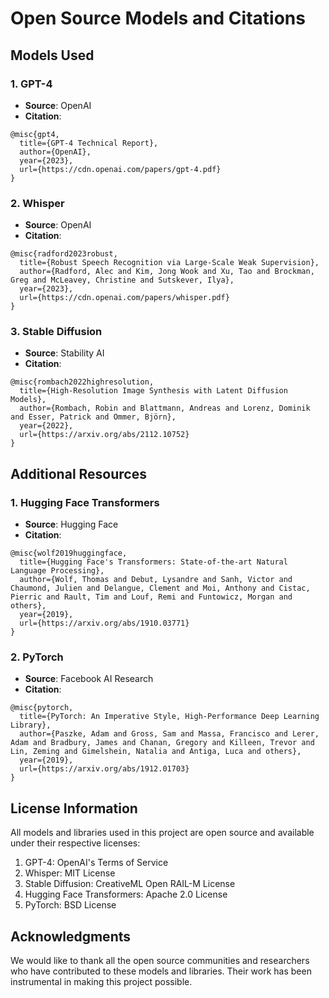 # Open Source Models and Citations

## Models Used

### 1. GPT-4
- **Source**: OpenAI
- **Citation**: 
```
@misc{gpt4,
  title={GPT-4 Technical Report},
  author={OpenAI},
  year={2023},
  url={https://cdn.openai.com/papers/gpt-4.pdf}
}
```

### 2. Whisper
- **Source**: OpenAI
- **Citation**:
```
@misc{radford2023robust,
  title={Robust Speech Recognition via Large-Scale Weak Supervision},
  author={Radford, Alec and Kim, Jong Wook and Xu, Tao and Brockman, Greg and McLeavey, Christine and Sutskever, Ilya},
  year={2023},
  url={https://cdn.openai.com/papers/whisper.pdf}
}
```

### 3. Stable Diffusion
- **Source**: Stability AI
- **Citation**:
```
@misc{rombach2022highresolution,
  title={High-Resolution Image Synthesis with Latent Diffusion Models},
  author={Rombach, Robin and Blattmann, Andreas and Lorenz, Dominik and Esser, Patrick and Ommer, Björn},
  year={2022},
  url={https://arxiv.org/abs/2112.10752}
}
```

## Additional Resources

### 1. Hugging Face Transformers
- **Source**: Hugging Face
- **Citation**:
```
@misc{wolf2019huggingface,
  title={Hugging Face's Transformers: State-of-the-art Natural Language Processing},
  author={Wolf, Thomas and Debut, Lysandre and Sanh, Victor and Chaumond, Julien and Delangue, Clement and Moi, Anthony and Cistac, Pierric and Rault, Tim and Louf, Remi and Funtowicz, Morgan and others},
  year={2019},
  url={https://arxiv.org/abs/1910.03771}
}
```

### 2. PyTorch
- **Source**: Facebook AI Research
- **Citation**:
```
@misc{pytorch,
  title={PyTorch: An Imperative Style, High-Performance Deep Learning Library},
  author={Paszke, Adam and Gross, Sam and Massa, Francisco and Lerer, Adam and Bradbury, James and Chanan, Gregory and Killeen, Trevor and Lin, Zeming and Gimelshein, Natalia and Antiga, Luca and others},
  year={2019},
  url={https://arxiv.org/abs/1912.01703}
}
```

## License Information

All models and libraries used in this project are open source and available under their respective licenses:

1. GPT-4: OpenAI's Terms of Service
2. Whisper: MIT License
3. Stable Diffusion: CreativeML Open RAIL-M License
4. Hugging Face Transformers: Apache 2.0 License
5. PyTorch: BSD License

## Acknowledgments

We would like to thank all the open source communities and researchers who have contributed to these models and libraries. Their work has been instrumental in making this project possible. 
